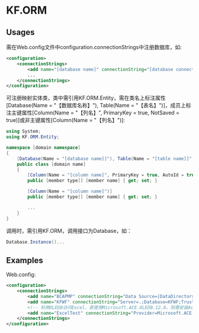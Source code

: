 # KF.ORM

## Usages

需在Web.config文件中configuration.connectionStrings中注册数据库，如:

```xml
<configuration>
	<connectionStrings>
		<add name="[database name]" connectionString="[database connection string]" providerName="[database type]"/>
		...
	</connectionStrings>
</configuration>
```

可注册映射实体类，类中需引用KF.ORM.Entity，需在类名上标注属性[Database(Name = "【数据库名称】"), Table(Name = "【表名】")]，成员上标注主键属性[Column(Name = "【列名】", PrimaryKey = true, NotSaved = true)]或非主键属性[Column(Name = "【列名】")]:

```csharp
using System;
using KF.ORM.Entity;

namespace [domain namespace]
{
	[Database(Name = "[database name]]"), Table(Name = "[table name]]")]
	public class [domain name]
	{
		[Column(Name = "[column name]", PrimaryKey = true, AutoId = true, NotSaved = true)]
		public [member type]] [member name] { get; set; }

		[Column(Name = "[column name]")]
		public [member type]] [member name] { get; set; }

		...
	}
}
```

调用时，需引用KF.ORM，调用接口为Database，如：

```csharp
Database.Instance()...
```

## Examples

Web.config:

```xml
<configuration>
	<connectionStrings>
		<add name="BCAPMP" connectionString="Data Source=|DataDirectory|\BCAPMP.db;" providerName="SQLITE"/>
		<add name="KFWF" connectionString="Server=.;Database=KFWF;Trusted_Connection=Yes;Connect Timeout=90" providerName="SQLSERVER"/>
		<!-- 利用OLEDB访问Excel，若使用Microsoft.ACE.OLEDB.12.0，则需安装AccessDatabaseEngine(http://download.microsoft.com/download/7/0/3/703ffbcb-dc0c-4e19-b0da-1463960fdcdb/AccessDatabaseEngine.exe) -->
		<add name="ExcelTest" connectionString="Provider=Microsoft.ACE.OLEDB.12.0;Data Source=|DataDirectory|\ExcelTest.xlsx;Extended Properties='Excel 12.0 Xml;HDR=No';" providerName="OLEDB"/>
	</connectionStrings>
</configuration>
```